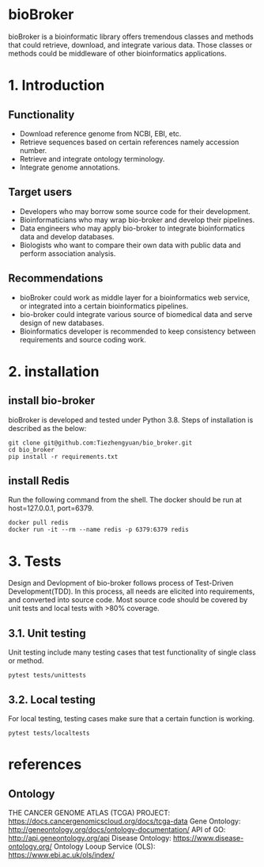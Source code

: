 # bioBroker
bioBroker is a bioinformatic library offers tremendous classes and methods
that could retrieve, download, and integrate various data.
Those classes or methods could be middleware of other bioinformatics applications.

# 1. Introduction

## Functionality
- Download reference genome from NCBI, EBI, etc.
- Retrieve sequences based on certain references namely accession number.
- Retrieve and integrate ontology terminology.
- Integrate genome annotations.

## Target users
- Developers who may borrow some source code for their development.
- Bioinformaticians who may wrap bio-broker and develop their pipelines.
- Data engineers who may apply bio-broker to integrate bioinformatics data and develop databases.
- Biologists who want to compare their own data with public data and perform association analysis.

## Recommendations
- bioBroker could work as middle layer for a bioinformatics web service,
  or integrated into a certain bioinformatics pipelines.
- bio-broker could integrate various source of biomedical data and serve
  design of new databases.
- Bioinformatics developer is recommended to keep consistency between requirements
  and source coding work.


# 2. installation

## install bio-broker
bioBroker is developed and tested under Python 3.8. Steps of installation is described as the below:

```
git clone git@github.com:Tiezhengyuan/bio_broker.git
cd bio_broker
pip install -r requirements.txt
```

## install Redis
Run the following command from the shell. The docker should be run at host=127.0.0.1, port=6379.
```
docker pull redis
docker run -it --rm --name redis -p 6379:6379 redis
```


# 3. Tests

Design and Devlopment of bio-broker follows process of Test-Driven Development(TDD).
In this process, all needs are elicited into requirements, and converted into source code.
Most source code should be covered by unit tests and local tests with >80% coverage.

## 3.1. Unit testing
Unit testing include many testing cases that test functionality of single class or method.

```
pytest tests/unittests
```

## 3.2. Local testing
For local testing, testing cases make sure that a certain function is working.

```
pytest tests/localtests
```

# references
## Ontology
THE CANCER GENOME ATLAS (TCGA) PROJECT: https://docs.cancergenomicscloud.org/docs/tcga-data
Gene Ontology: http://geneontology.org/docs/ontology-documentation/
API of GO: http://api.geneontology.org/api
Disease Ontology: https://www.disease-ontology.org/
Ontology Looup Service (OLS): https://www.ebi.ac.uk/ols/index/